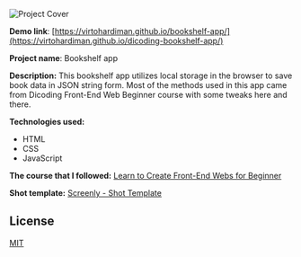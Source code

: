 ![Project Cover](https://i.imgur.com/3RVvPLo.png)

**Demo link**: [https://virtohardiman.github.io/bookshelf-app/](https://virtohardiman.github.io/dicoding-bookshelf-app/)

**Project name**: Bookshelf app

**Description:** This bookshelf app utilizes local storage in the browser to save book data in JSON string form. Most of the methods used in this app came from Dicoding Front-End Web Beginner course with some tweaks here and there.

**Technologies used:**

- HTML
- CSS
- JavaScript

**The course that I followed:** [Learn to Create Front-End Webs for Beginner](https://www.dicoding.com/academies/315)

**Shot template:** [Screenly - Shot Template](https://www.figma.com/community/file/1010486725986952834)

## License

[MIT](https://choosealicense.com/licenses/mit/)
